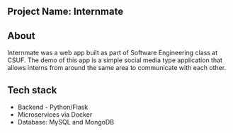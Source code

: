 ## Project Name: Internmate

## About

Internmate was a web app built as part of Software Engineering class at CSUF. The demo of this app is a simple social media type application that allows interns from around the same area to communicate with each other. 

## Tech stack

* Backend - Python/Flask
* Microservices via Docker
* Database: MySQL and MongoDB
